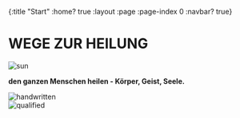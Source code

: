 {:title "Start"
 :home? true
 :layout :page
 :page-index 0
 :navbar? true}

# WEGE ZUR HEILUNG
<img class="sun img-fluid hidden-sm-down" alt="sun" src="/img/sun_200px.png"/>

**den ganzen Menschen heilen - Körper, Geist, Seele.**

<div class="row">
  <div class="col-md-6">
  <img class="img-fluid" alt="handwritten" src="/img/handwritten.png"/>
  </div>
  <div class="offset-md-4 col-md-2 col-sm-2 col-2 hidden-sm-down">
  <img class="quali" alt="qualified" src="/img/quali.png"/>
  </div>
</div>
